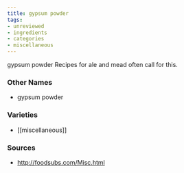 ```yaml
---
title: gypsum powder
tags:
- unreviewed
- ingredients
- categories
- miscellaneous
---
```

gypsum powder Recipes for ale and mead often call for this.

### Other Names

* gypsum powder

### Varieties

* [[miscellaneous]]

### Sources
* http://foodsubs.com/Misc.html
